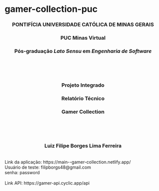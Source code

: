 # gamer-collection-puc

<div align="center">

### **PONTIFÍCIA UNIVERSIDADE CATÓLICA DE MINAS GERAIS**

### **PUC Minas Virtual**

### **Pós-graduação _Lato Sensu_ em _Engenharia de Software_**

<br/><br/><br/>

### Projeto Integrado

### Relatório Técnico

### Gamer Collection

<br/><br/><br/>

### **Luiz Filipe Borges Lima Ferreira**

</div>

<br/>
Link da aplicação: https://main--gamer-collection.netlify.app/
<br/>
Usuário de teste: filipborgs48@gmail.com
<br/>
senha: password
<br/>
<br/>
Link API: https://gamer-api.cyclic.app/api